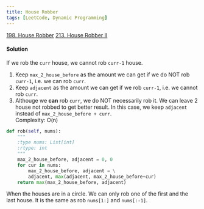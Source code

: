 ```yaml
---
title: House Robber
tags: [LeetCode, Dynamic Programming]
---
```


[198. House Robber](https://leetcode.com/problems/house-robber/)
[213. House Robber II](https://leetcode.com/problems/house-robber-ii/)
#### Solution
If we rob the `curr` house, we cannot rob `curr-1` house.   
1. Keep `max_2_house_before` as the amount we can get if we do NOT rob `curr-1`, i.e. we can rob `curr`.  
1. Keep `adjacent` as the amount we can get if we rob `curr-1`, i.e. we cannot rob `curr`.  
1. Althouge we **can** rob `curr`, we do NOT necessarily rob it. We can leave 2 house not robbed to get better result. 
In this case, we keep `adjacent` instead of `max_2_house_before + curr`.  
Complexity: O(n)
```python
def rob(self, nums):
    """
    :type nums: List[int]
    :rtype: int
    """
    max_2_house_before, adjacent = 0, 0
    for cur in nums:
        max_2_house_before, adjacent = \
        adjacent, max(adjacent, max_2_house_before+cur)
    return max(max_2_house_before, adjacent)
```
When the houses are in a circle. We can only rob one of the first and the last house. 
It is the same as rob `nums[1:]` and `nums[:-1]`.
